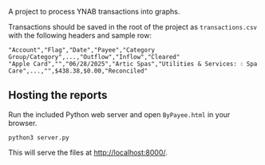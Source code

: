 A project to process YNAB transactions into graphs.

Transactions should be saved in the root of the project as `transactions.csv` with the following headers and sample row:

```
"Account","Flag","Date","Payee","Category Group/Category",...,"Outflow","Inflow","Cleared"
"Apple Card","","06/28/2025","Artic Spas","Utilities & Services: 💧 Spa Care",...,"",$438.38,$0.00,"Reconciled"
```

## Hosting the reports

Run the included Python web server and open `ByPayee.html` in your browser.

```
python3 server.py
```

This will serve the files at <http://localhost:8000/>.
